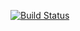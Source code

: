 [![Build Status](https://travis-ci.org/jonschlinkert/template.svg)](https://github.com/jonschlinkert/template)